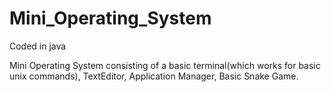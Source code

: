 # Mini_Operating_System

Coded in java

Mini Operating System consisting of a basic terminal(which works for basic unix commands), TextEditor, Application Manager, Basic Snake Game.
